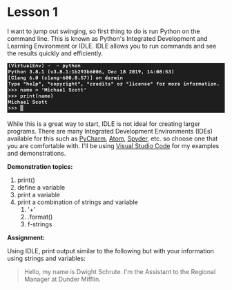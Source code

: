 # Lesson 1

I want to jump out swinging, so first thing to do is run Python on the command line.  This is known as Python's Integrated Development and Learning Environment or IDLE.  IDLE allows you to run commands and see the results quickly and efficiently.

![IDLE screenshot](./IDLE_Screenshot.png)

While this is a great way to start, IDLE is not ideal for creating larger programs.  There are many Integrated Development Environments (IDEs) available for this such as [PyCharm](https://www.jetbrains.com/pycharm/download/#section=mac), [Atom](https://atom.io/), [Spyder](https://www.spyder-ide.org/), etc. so choose one that you are comfortable with.  I'll be using [Visual Studio Code](https://code.visualstudio.com/download) for my examples and demonstrations.

**Demonstration topics:**

1. print()
1. define a variable
1. print a variable
1. print a combination of strings and variable
   1. '+'
   1. .format()
   1. f-strings

**Assignment:**

Using IDLE, print output similar to the following but with your information using strings and variables:

> Hello, my name is Dwight Schrute.  I'm the Assistant to the Regional Manager at Dunder Mifflin.
